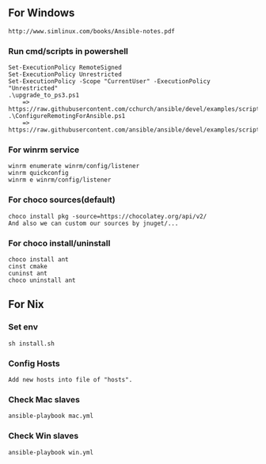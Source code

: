 For Windows
-----------

    http://www.simlinux.com/books/Ansible-notes.pdf

### Run cmd/scripts in powershell
    Set-ExecutionPolicy RemoteSigned
    Set-ExecutionPolicy Unrestricted
    Set-ExecutionPolicy -Scope "CurrentUser" -ExecutionPolicy "Unrestricted"
    .\upgrade_to_ps3.ps1
        => https://raw.githubusercontent.com/cchurch/ansible/devel/examples/scripts/upgrade_to_ps3.ps1
    .\ConfigureRemotingForAnsible.ps1
        => https://raw.githubusercontent.com/ansible/ansible/devel/examples/scripts/ConfigureRemotingForAnsible.ps1

### For winrm service
    winrm enumerate winrm/config/listener
    winrm quickconfig
    winrm e winrm/config/listener

### For choco sources(default)
    choco install pkg -source=https://chocolatey.org/api/v2/
    And also we can custom our sources by jnuget/...

### For choco install/uninstall
    choco install ant
    cinst cmake
    cuninst ant
    choco uninstall ant



For Nix
-------

### Set env
    sh install.sh

### Config Hosts
    Add new hosts into file of "hosts".

### Check Mac slaves
    ansible-playbook mac.yml

### Check Win slaves
    ansible-playbook win.yml


